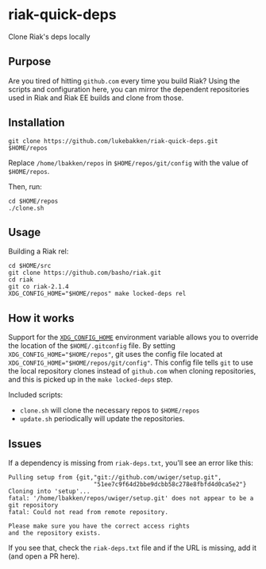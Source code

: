 # riak-quick-deps

Clone Riak's deps locally

## Purpose

Are you tired of hitting `github.com` every time you build Riak? Using the scripts and configuration here, you can mirror the dependent repositories used in Riak and Riak EE builds and clone from those.

## Installation

```
git clone https://github.com/lukebakken/riak-quick-deps.git $HOME/repos
```

Replace `/home/lbakken/repos` in `$HOME/repos/git/config` with the value of `$HOME/repos`.

Then, run:

```
cd $HOME/repos
./clone.sh
```

## Usage

Building a Riak rel:

```
cd $HOME/src
git clone https://github.com/basho/riak.git
cd riak
git co riak-2.1.4
XDG_CONFIG_HOME="$HOME/repos" make locked-deps rel
```

## How it works

Support for the [`XDG_CONFIG_HOME`](https://github.com/git/git/commit/22ae029a1e0631570a2db5d030e5755f9be96eee) environment variable allows you to override the location of the `$HOME/.gitconfig` file. By setting `XDG_CONFIG_HOME="$HOME/repos"`, git uses the config file located at `XDG_CONFIG_HOME="$HOME/repos/git/config"`. This config file tells `git` to use the local repository clones instead of `github.com` when cloning repositories, and this is picked up in the `make locked-deps` step.

Included scripts:

* `clone.sh` will clone the necessary repos to `$HOME/repos`
* `update.sh` periodically will update the repositories.

## Issues

If a dependency is missing from `riak-deps.txt`, you'll see an error like this:

```
Pulling setup from {git,"git://github.com/uwiger/setup.git",
                        "51ee7c9f64d2bbe9dcbb58c278e8fbfd4d0ca5e2"}
Cloning into 'setup'...
fatal: '/home/lbakken/repos/uwiger/setup.git' does not appear to be a git repository
fatal: Could not read from remote repository.

Please make sure you have the correct access rights
and the repository exists.
```

If you see that, check the `riak-deps.txt` file and if the URL is missing, add it (and open a PR here).
